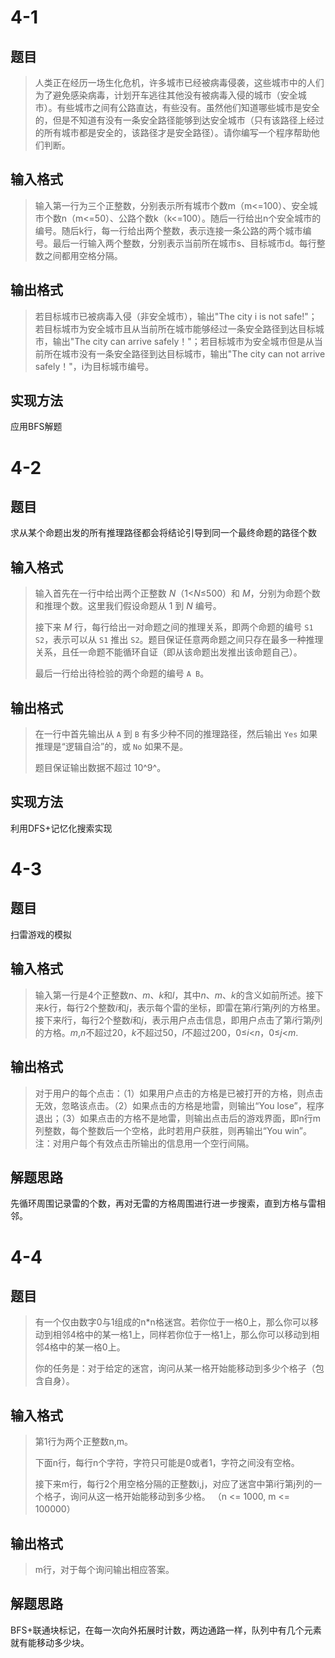 # 4-1

## 题目

> 人类正在经历一场生化危机，许多城市已经被病毒侵袭，这些城市中的人们为了避免感染病毒，计划开车逃往其他没有被病毒入侵的城市（安全城市）。有些城市之间有公路直达，有些没有。虽然他们知道哪些城市是安全的，但是不知道有没有一条安全路径能够到达安全城市（只有该路径上经过的所有城市都是安全的，该路径才是安全路径）。请你编写一个程序帮助他们判断。

## 输入格式

> 输入第一行为三个正整数，分别表示所有城市个数m（m<=100）、安全城市个数n（m<=50）、公路个数k（k<=100）。随后一行给出n个安全城市的编号。随后k行，每一行给出两个整数，表示连接一条公路的两个城市编号。最后一行输入两个整数，分别表示当前所在城市s、目标城市d。每行整数之间都用空格分隔。

## 输出格式

> 若目标城市已被病毒入侵（非安全城市），输出"The city i is not safe!"；若目标城市为安全城市且从当前所在城市能够经过一条安全路径到达目标城市，输出"The city can arrive safely！"；若目标城市为安全城市但是从当前所在城市没有一条安全路径到达目标城市，输出"The city can not arrive safely！"，i为目标城市编号。

## 实现方法

应用BFS解题



# 4-2

## 题目

求从某个命题出发的所有推理路径都会将结论引导到同一个最终命题的路径个数

## 输入格式

> 输入首先在一行中给出两个正整数 *N*（1<*N*≤500）和 *M*，分别为命题个数和推理个数。这里我们假设命题从 1 到 *N* 编号。
>
> 接下来 *M* 行，每行给出一对命题之间的推理关系，即两个命题的编号 `S1 S2`，表示可以从 `S1` 推出 `S2`。题目保证任意两命题之间只存在最多一种推理关系，且任一命题不能循环自证（即从该命题出发推出该命题自己）。
>
> 最后一行给出待检验的两个命题的编号 `A B`。

## 输出格式

> 在一行中首先输出从 `A` 到 `B` 有多少种不同的推理路径，然后输出 `Yes` 如果推理是“逻辑自洽”的，或 `No` 如果不是。
>
> 题目保证输出数据不超过 10^9^。

## 实现方法

利用DFS+记忆化搜索实现



# 4-3

## 题目

扫雷游戏的模拟

## 输入格式

> 输入第一行是4个正整数*n*、*m*、*k*和*l*，其中*n*、*m*、*k*的含义如前所述。接下来*k*行，每行2个整数*i*和*j*，表示每个雷的坐标，即雷在第*i*行第*j*列的方格里。接下来*l*行，每行2个整数*i*和*j*，表示用户点击信息，即用户点击了第*i*行第*j*列的方格。*m*,*n*不超过20，*k*不超过50，*l*不超过200，0≤*i*<*n*，0≤*j*<*m*.

## 输出格式

> 对于用户的每个点击：（1）如果用户点击的方格是已被打开的方格，则点击无效，忽略该点击。（2）如果点击的方格是地雷，则输出“You lose”，程序退出；（3）如果点击的方格不是地雷，则输出点击后的游戏界面，即n行m列整数，每个整数后一个空格，此时若用户获胜，则再输出“You win”。注：对用户每个有效点击所输出的信息用一个空行间隔。

## 解题思路

先循环周围记录雷的个数，再对无雷的方格周围进行进一步搜索，直到方格与雷相邻。



# 4-4

## 题目

> 有一个仅由数字0与1组成的n*n格迷宫。若你位于一格0上，那么你可以移动到相邻4格中的某一格1上，同样若你位于一格1上，那么你可以移动到相邻4格中的某一格0上。
>
> 你的任务是：对于给定的迷宫，询问从某一格开始能移动到多少个格子（包含自身）。

## 输入格式

> 第1行为两个正整数n,m。
>
> 下面n行，每行n个字符，字符只可能是0或者1，字符之间没有空格。
>
> 接下来m行，每行2个用空格分隔的正整数i,j，对应了迷宫中第i行第j列的一个格子，询问从这一格开始能移动到多少格。 （n <= 1000, m <= 100000）

## 输出格式

> m行，对于每个询问输出相应答案。

## 解题思路

BFS+联通块标记，在每一次向外拓展时计数，两边通路一样，队列中有几个元素就有能移动多少块。
